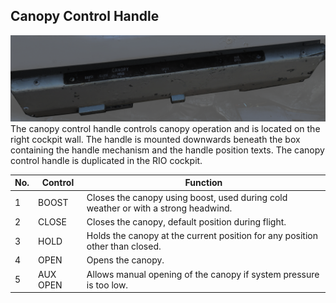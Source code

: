 ## Canopy Control Handle

![canopyhandle](../../img/canopyhandle.png)
The canopy control handle controls canopy operation and is located on the right cockpit wall. The handle is mounted downwards beneath the box containing the handle mechanism and the handle position texts. The canopy control handle is duplicated in the RIO cockpit.

| No. | Control | Function                                                                                               |
|-----|---------|--------------------------------------------------------------------------------------------------------|
| 1   | BOOST   | Closes the canopy using boost, used during cold weather or with a strong headwind.                      |
| 2   | CLOSE   | Closes the canopy, default position during flight.                                                     |
| 3   | HOLD    | Holds the canopy at the current position for any position other than closed.                           |
| 4   | OPEN    | Opens the canopy.                                                                                      |
| 5   | AUX OPEN| Allows manual opening of the canopy if system pressure is too low.                                      |